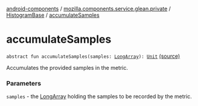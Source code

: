 [android-components](../../index.md) / [mozilla.components.service.glean.private](../index.md) / [HistogramBase](index.md) / [accumulateSamples](./accumulate-samples.md)

# accumulateSamples

`abstract fun accumulateSamples(samples: `[`LongArray`](https://kotlinlang.org/api/latest/jvm/stdlib/kotlin/-long-array/index.html)`): `[`Unit`](https://kotlinlang.org/api/latest/jvm/stdlib/kotlin/-unit/index.html) [(source)](https://github.com/mozilla-mobile/android-components/blob/master/components/service/glean/src/main/java/mozilla/components/service/glean/private/HistogramBase.kt#L17)

Accumulates the provided samples in the metric.

### Parameters

`samples` - the [LongArray](https://kotlinlang.org/api/latest/jvm/stdlib/kotlin/-long-array/index.html) holding the samples to be recorded by the metric.